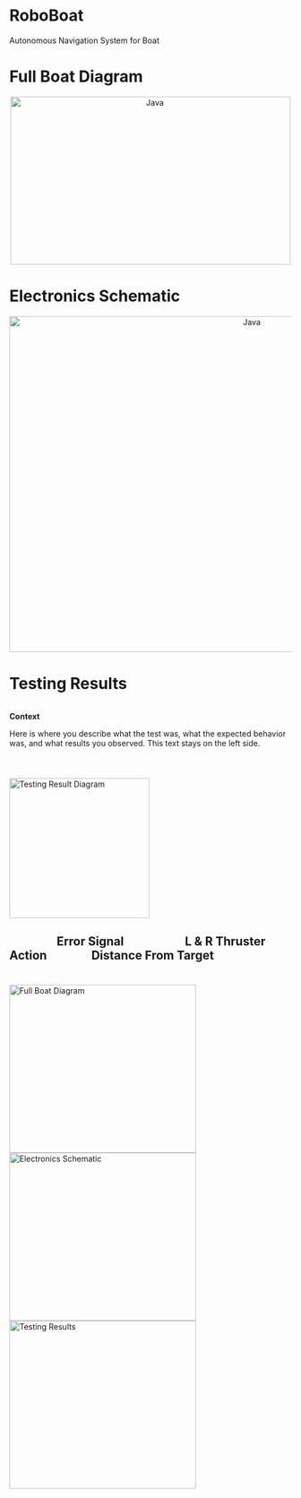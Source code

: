 # RoboBoat
Autonomous Navigation System for Boat

# Full Boat Diagram
<p align="center">
   <img align="middle" alt="Java" width="500px" height="300px"src="https://github.com/user-attachments/assets/742fffdf-3da5-4602-a967-c3886a6e2ee0">
</p>

# Electronics Schematic
<p align="center">
   <img align="middle" alt="Java" width="850px" height="600" height="350px"src="https://github.com/user-attachments/assets/21d40257-a20d-49e6-9029-5e83bc6b3402">
</p>

# Testing Results


<div style="display: flex; align-items: center; justify-content: space-between; gap: 40px; flex-wrap: wrap;">
  
  <div style="flex: 1; min-width: 250px;">
    <p><strong>Context</strong></p>
    <p>Here is where you describe what the test was, what the expected behavior was, and what results you observed. This text stays on the left side.</p>
  </div>

  <div style="flex: 1; min-width: 250px;">
    <img src="https://github.com/user-attachments/assets/baa7b4d3-000d-45b1-85ac-50ec8dc19493" alt="Testing Result Diagram" width="250px" height="250px">
  </div>

</div>

## &nbsp;&nbsp;&nbsp;&nbsp;&nbsp;&nbsp;&nbsp;&nbsp;&nbsp;&nbsp;&nbsp;&nbsp;&nbsp; &nbsp;&nbsp;&nbsp;Error Signal&nbsp;&nbsp;&nbsp;&nbsp;&nbsp;&nbsp;&nbsp;&nbsp;&nbsp;&nbsp;&nbsp;&nbsp; &nbsp;&nbsp;&nbsp;&nbsp;&nbsp;&nbsp;&nbsp;&nbsp; L & R Thruster Action &nbsp;&nbsp;&nbsp;&nbsp;&nbsp;&nbsp;&nbsp;&nbsp;&nbsp;&nbsp;&nbsp;&nbsp;&nbsp;&nbsp;&nbsp;Distance From Target
<div style="display: flex; justify-content: center; gap: 10px;">
  <div>
    <h3></h3>
    <img src="https://github.com/user-attachments/assets/5c11512f-fde7-477e-9ef7-24ec72924257" alt="Full Boat Diagram" height ="300px" width="333px">
    <img src="https://github.com/user-attachments/assets/d40e7fa0-4230-497b-b922-127d68dbeefa" alt="Electronics Schematic" height ="300px" width="333px">
    <img src="https://github.com/user-attachments/assets/50890a11-6ce5-4d64-ab0b-d71a6e1e8860" alt="Testing Results" height ="300px" width="333px">
  </div>
</div>
